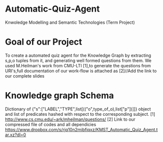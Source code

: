 # Automatic-Quiz-Agent
Knwoledge Modelling and Semantic Technologies (Term Project)

# Goal of our Project
To create a automated quiz agent for the Knowledge Graph by extracting s,p,o tuples from it, and generating well formed questions 
from them.
We used M.Heilman's work from CMU-LTI [1],to generate the questions from URI's,full documentation of our work-flow is attached as 
[2]//Add the link to our complete slides
# Knowledge graph Schema
Dictionary of {"s":["LABEL","TYPE",list[(("o",type_of_o),list["p"])]]} object and list of predicates hashed with respect to 
the corresponding subject.
[1] http://www.cs.cmu.edu/~ark/mheilman/questions/
[2]
Link to our compressed file of codes and all dependicies https://www.dropbox.com/s/rjq10n2mibfiqxz/KMST_Automatic_Quiz_Agent.tar.xz?dl=0

